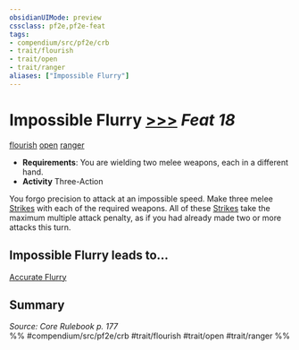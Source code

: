 ```yaml
---
obsidianUIMode: preview
cssclass: pf2e,pf2e-feat
tags:
- compendium/src/pf2e/crb
- trait/flourish
- trait/open
- trait/ranger
aliases: ["Impossible Flurry"]
---
```

# Impossible Flurry  [>>>](rules/core-rulebook/chapter-9-playing-the-game.md#Actions "Three-Action") *Feat 18*  
[flourish](rules/traits/flourish.md)  [open](rules/traits/open.md)  [ranger](rules/traits/ranger.md)  

- **Requirements**: You are wielding two melee weapons, each in a different hand.
- **Activity** Three-Action

You forgo precision to attack at an impossible speed. Make three melee [Strikes](rules/actions/strike.md) with each of the required weapons. All of these [Strikes](rules/actions/strike.md) take the maximum multiple attack penalty, as if you had already made two or more attacks this turn.

## Impossible Flurry leads to...

[Accurate Flurry](compendium/feats/accurate-flurry-apg.md)

## Summary

*Source: Core Rulebook p. 177*  
%% #compendium/src/pf2e/crb #trait/flourish #trait/open #trait/ranger %%
